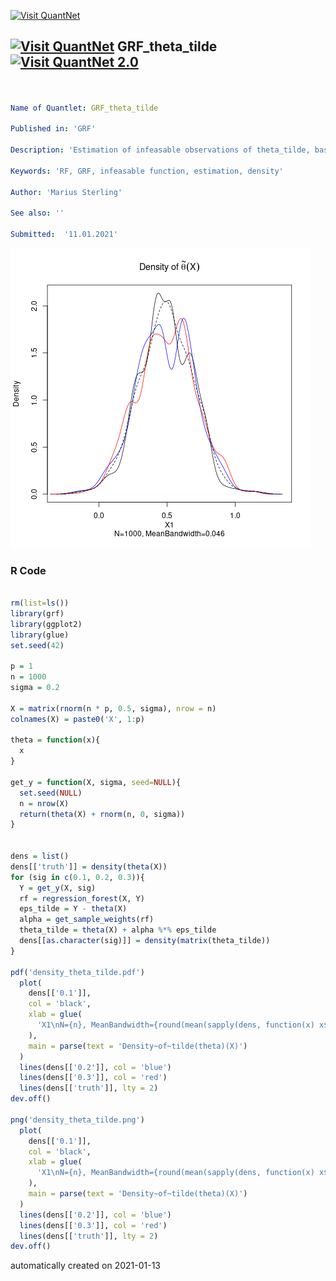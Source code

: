 [<img src="https://github.com/QuantLet/Styleguide-and-FAQ/blob/master/pictures/banner.png" width="888" alt="Visit QuantNet">](http://quantlet.de/)

## [<img src="https://github.com/QuantLet/Styleguide-and-FAQ/blob/master/pictures/qloqo.png" alt="Visit QuantNet">](http://quantlet.de/) **GRF_theta_tilde** [<img src="https://github.com/QuantLet/Styleguide-and-FAQ/blob/master/pictures/QN2.png" width="60" alt="Visit QuantNet 2.0">](http://quantlet.de/)

```yaml


Name of Quantlet: GRF_theta_tilde

Published in: 'GRF'

Description: 'Estimation of infeasable observations of theta_tilde, based on given theta (generally unknown) and effective weights (alpha) of (generalized) random forest.'

Keywords: 'RF, GRF, infeasable function, estimation, density'

Author: 'Marius Sterling'

See also: ''

Submitted:  '11.01.2021'

```

![Picture1](density_theta_tilde.png)

### R Code
```r

rm(list=ls())
library(grf)
library(ggplot2)
library(glue)
set.seed(42)

p = 1
n = 1000
sigma = 0.2

X = matrix(rnorm(n * p, 0.5, sigma), nrow = n)
colnames(X) = paste0('X', 1:p)

theta = function(x){
  x
}

get_y = function(X, sigma, seed=NULL){
  set.seed(NULL)
  n = nrow(X)
  return(theta(X) + rnorm(n, 0, sigma))
}


dens = list()
dens[['truth']] = density(theta(X))
for (sig in c(0.1, 0.2, 0.3)){
  Y = get_y(X, sig)
  rf = regression_forest(X, Y)
  eps_tilde = Y - theta(X)
  alpha = get_sample_weights(rf)
  theta_tilde = theta(X) + alpha %*% eps_tilde
  dens[[as.character(sig)]] = density(matrix(theta_tilde))
}

pdf('density_theta_tilde.pdf')
  plot(
    dens[['0.1']],
    col = 'black',
    xlab = glue(
      'X1\nN={n}, MeanBandwidth={round(mean(sapply(dens, function(x) x$bw)), 3)}'
    ),
    main = parse(text = 'Density~of~tilde(theta)(X)')
  )
  lines(dens[['0.2']], col = 'blue')
  lines(dens[['0.3']], col = 'red')
  lines(dens[['truth']], lty = 2)
dev.off()

png('density_theta_tilde.png')
  plot(
    dens[['0.1']],
    col = 'black',
    xlab = glue(
      'X1\nN={n}, MeanBandwidth={round(mean(sapply(dens, function(x) x$bw)), 3)}'
    ),
    main = parse(text = 'Density~of~tilde(theta)(X)')
  )
  lines(dens[['0.2']], col = 'blue')
  lines(dens[['0.3']], col = 'red')
  lines(dens[['truth']], lty = 2)
dev.off()
```

automatically created on 2021-01-13